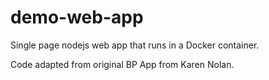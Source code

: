# demo-web-app
Single page nodejs web app that runs in a Docker container.

Code adapted from original BP App from Karen Nolan. 
